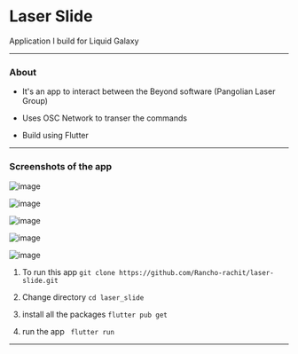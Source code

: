 # Laser Slide

Application I build for Liquid Galaxy

---

### About
- It's an app to interact between the Beyond software (Pangolian Laser Group)
- Uses OSC Network to transer the commands

- Build using Flutter

---
### Screenshots of the app

![image](https://github.com/Rancho-rachit/laser-slide/assets/111473259/a21a88e1-ab9e-4eb9-a311-fc001279bafc)

![image](https://github.com/Rancho-rachit/laser-slide/assets/111473259/a9e19045-a709-4e69-939b-0dbb3e8c1f4a)

![image](https://github.com/Rancho-rachit/laser-slide/assets/111473259/08319981-cb6e-433a-8f23-75debee1b701)

![image](https://github.com/Rancho-rachit/laser-slide/assets/111473259/e2ab7cbb-c5ef-47b3-b333-afbc6ce1b48f)

![image](https://github.com/Rancho-rachit/laser-slide/assets/111473259/2adc8a9a-594b-4fa0-a31a-2fb92a2f99c7)


1. To run this app
`git clone https://github.com/Rancho-rachit/laser-slide.git`

2. Change directory
`cd laser_slide`

3. install all the packages
`flutter pub get`

4. run the app
` flutter run`

---


